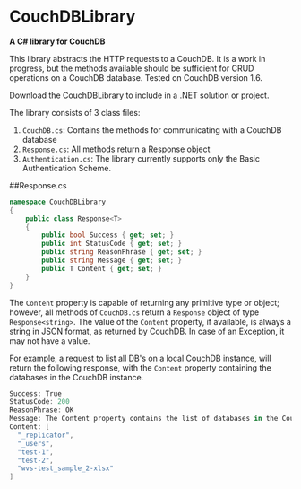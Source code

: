 # CouchDBLibrary
**A C# library for CouchDB**

This library abstracts the HTTP requests to a CouchDB.
It is a work in progress, but the methods available should be sufficient for CRUD operations on a CouchDB database.
Tested on CouchDB version 1.6.

Download the CouchDBLibrary to include in a .NET solution or project.

The library consists of 3 class files:

1. `CouchDB.cs`: Contains the methods for communicating with a CouchDB database
2. `Response.cs`: All methods return a Response object
3. `Authentication.cs`: The library currently supports only the Basic Authentication Scheme.

##Response.cs

```csharp
namespace CouchDBLibrary
{
    public class Response<T>
    {
        public bool Success { get; set; }
        public int StatusCode { get; set; }
        public string ReasonPhrase { get; set; }
        public string Message { get; set; }
        public T Content { get; set; }
    }
}
```

The `Content` property is capable of returning any primitive type or object; however, all methods of `CouchDB.cs` return a `Response` object of type `Response<string>`. The value of the `Content` property, if available, is always a string in JSON format, as returned by CouchDB. In case of an Exception, it may not have a value.

For example, a request to list all DB's on a local CouchDB instance, will return the following response, with the `Content` property containing the databases in the CouchDB instance.

```csharp
Success: True 
StatusCode: 200 
ReasonPhrase: OK
Message: The Content property contains the list of databases in the CouchDB at http://127.0.0.1:5984.
Content: [
  "_replicator",
  "_users",
  "test-1",
  "test-2",
  "wvs-test_sample_2-xlsx"
]
```
